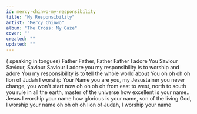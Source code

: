 ```yaml
---
id: mercy-chinwo-my-responsibility
title: "My Responsibility"
artist: "Mercy Chinwo"
album: "The Cross: My Gaze"
cover: ""
created: ""
updated: ""
---
```


( speaking in tongues)
Father Father, Father Father
I adore You
Saviour Saviour, Saviour Saviour
I adore you
my responsibility is to worship and adore You
my responsibility is to tell the whole world about You
oh oh oh oh lion of Judah
I worship Your Name
you are you, my Jesustainer
you never change, you won't start now
oh oh oh oh  from east to west, north to south
you rule in all the earth, master of the universe
how excellent is your name.. Jesus
I worship your name
how glorious is your name, son of the living God, I worship your name
oh oh oh oh lion of Judah, I worship your name